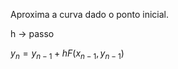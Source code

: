 
Aproxima a curva dado o ponto inicial.

h -> passo

$\displaystyle y_n = y_{n-1} + hF(x_{n-1}, y_{n-1})$
